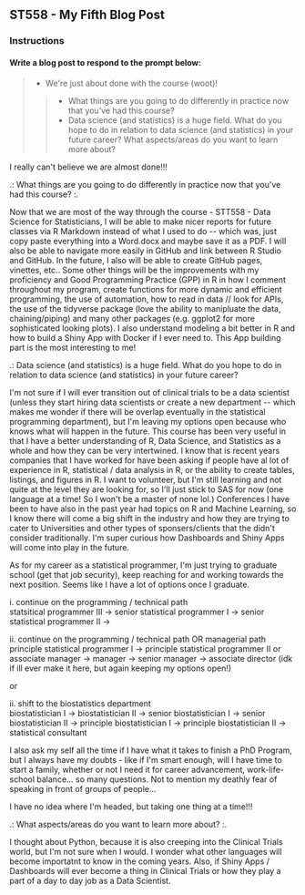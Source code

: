 ## ST558 - My Fifth Blog Post  

<!--
Overview

This assignment is to create a blog post using your github blog.  See below for the blog post prompt. Assesses LO 1.3 and others.
Completion time

The estimated time to complete this assignment is 20-40 minutes.
-->
    
### Instructions  
#### Write a blog post to respond to the prompt below:

> - We're just about done with the course (woot)!  
>>  - What things are you going to do differently in practice now that you've had this course?   
>>  - Data science (and statistics) is a huge field. What do you hope to do in relation to data science (and statistics) in your future career? What aspects/areas do you want to learn more about?   

I really can't believe we are almost done!!!

.: What things are you going to do differently in practice now that you've had this course? :.

Now that we are most of the way through the course - STT558 - Data Science for Statisticians, I will be able to make nicer reports for future classes via R Markdown instead of what I used to do -- which was, just copy paste everything into a Word.docx and maybe save it as a PDF. I will also be able to navigate more easily in GitHub and link between R Studio and GitHub. In the future, I also will be able to create GitHub pages, vinettes, etc.. Some other things will be the improvements with my proficiency and Good Programming Practice (GPP) in R in how I comment throughout my program, create functions for more dynamic and efficient programming, the use of automation, how to read in data // look for APIs, the use of the tidyverse package (love the ability to manipluate the data, chaining/piping) and many other packages (e.g. ggplot2 for more sophisticated looking plots). I also understand modeling a bit better in R and how to build a Shiny App with Docker if I ever need to. This App building part is the most interesting to me!


.: Data science (and statistics) is a huge field. What do you hope to do in relation to data science (and statistics) in your future career? 

I'm not sure if I will ever transition out of clinical trials to be a data scientist (unless they start hiring data scientists or create a new department -- which makes me wonder if there will be overlap eventually in the statistical programming department), but I'm leaving my options open because who knows what will happen in the future. This course has been very useful in that I have a better understanding of R, Data Science, and Statistics as a whole and how they can be very intertwined. I know that is recent years companies that I have worked for have been asking if people have al lot of experience in R, statistical / data analysis in R, or the ability to create tables, listings, and figures in R. I want to volunteer, but I'm still learning and not quite at the level they are looking for, so I'll just stick to SAS for now (one language at a time! So I won't be a master of none lol.) Conferences I have been to have also  in the past year had topics on R and Machine Learning, so I know there will come a big shift in the industry and how they are trying to cater to Universities and other types of sponsers/clients that the didn't consider traditionally. I'm super curious how Dashboards and Shiny Apps will come into play in the future. 

As for my career as a statistical programmer, I'm just trying to graduate school (get that job security), keep reaching for and working towards the next position. Seems like I have a lot of options once I graduate. 

i. continue on the programming / technical path  
statsitical programmer III -> senior statistical programmer I -> senior statistical programmer II ->   

ii. continue on the programming / technical path OR managerial path  
principle statistical programmer I -> principle statistical programmer II 
or  
associate manager -> manager -> senior manager -> associate director (idk if ill ever make it here, but again keeping my options open!)  

or  
 
ii. shift to the biostatistics department    
biostatistician I -> biostatistician II -> senior biostatistician I -> senior biostatistician II -> principle biostatistician I -> principle biostatistician II -> statistical consultant  

I also ask my self all the time if I have what it takes to finish a PhD Program, but I always have my doubts - like if I'm smart enough, will I have time to start a family, whether or not I need it for career advancement, work-life-school balance... so many questions. Not to mention my deathly fear of speaking in front of groups of people...

I have no idea where I'm headed, but taking one thing at a time!!!


.: What aspects/areas do you want to learn more about? :.

I thought about Python, because it is also creeping into the Clinical Trials world, but I'm not sure when I would. I wonder what other languages will become importatnt to know in the coming years. Also, if Shiny Apps / Dashboards will ever become a thing in Clinical Trials or how they play a part of a day to day job as a Data Scientist.

<!--
Your blog post can be written in a conversational tone or more formally (however you want to represent yourself).  There is no word count or anything like that, just make sure you answer the prompts above to receive full credit.

Submit the URL for your (rendered) github blog post in the text box.  
-->
